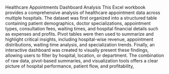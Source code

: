 Healthcare Appointments Dashboard Analysis
This Excel workbook provides a comprehensive analysis of healthcare appointment data across multiple hospitals. The dataset was first organized into a structured table containing patient demographics, doctor specializations, appointment types, consultation fees, waiting times, and hospital financial details such as expenses and profits. Pivot tables were then used to summarize and highlight critical insights, including hospital-wise revenue, appointment distributions, waiting time analysis, and specialization trends. Finally, an interactive dashboard was created to visually present these findings, allowing users to filter by hospital, location, or department. The combination of raw data, pivot-based summaries, and visualization tools offers a clear picture of hospital performance, patient flow, and profitability,
